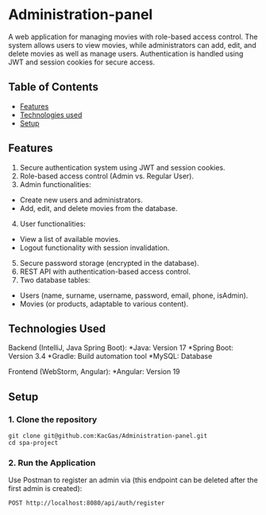 # Administration-panel

A web application for managing movies with role-based access control. The system allows users to view movies, while administrators can add, edit, and delete movies as well as manage users. Authentication is handled using JWT and session cookies for secure access.

## Table of Contents
* [Features](#features)
* [Technologies used](#technologies-used)
* [Setup](#setup)

## Features
1. Secure authentication system using JWT and session cookies.
2. Role-based access control (Admin vs. Regular User).
3. Admin functionalities:
* Create new users and administrators.
* Add, edit, and delete movies from the database.
4. User functionalities:
* View a list of available movies.
* Logout functionality with session invalidation.
5. Secure password storage (encrypted in the database).
6. REST API with authentication-based access control.
7. Two database tables:
* Users (name, surname, username, password, email, phone, isAdmin).
* Movies (or products, adaptable to various content).

## Technologies Used
Backend (IntelliJ, Java Spring Boot):
*Java: Version 17
*Spring Boot: Version 3.4
*Gradle: Build automation tool
*MySQL: Database

Frontend (WebStorm, Angular):
*Angular: Version 19

## Setup
### 1. Clone the repository
```
git clone git@github.com:KacGas/Administration-panel.git
cd spa-project
```
### 2. Run the Application
Use Postman to register an admin via (this endpoint can be deleted after the first admin is created):
```
POST http://localhost:8080/api/auth/register
```
